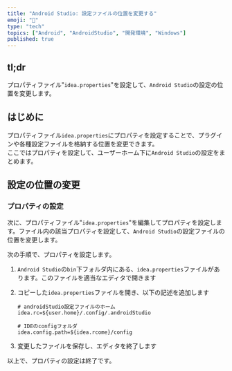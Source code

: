 ```yaml
---
title: "Android Studio: 設定ファイルの位置を変更する"
emoji: "📱"
type: "tech" 
topics: ["Android", "AndroidStudio", "開発環境", "Windows"]
published: true
---
```


## tl;dr

プロパティファイル"`idea.properties`"を設定して、`Android Studio`の設定の位置を変更します。

## はじめに

プロパティファイル`idea.properties`にプロパティを設定することで、プラグインや各種設定ファイルを格納する位置を変更できます。  
ここではプロパティを設定して、ユーザーホーム下に`Android Studio`の設定をまとめます。

## 設定の位置の変更

### プロパティの設定

次に、プロパティファイル"`idea.properties`"を編集してプロパティを設定します。ファイル内の該当プロパティを設定して、`Android Studio`の設定ファイルの位置を変更します。

次の手順で、プロパティを設定します。

1. `Android Studio`の`bin`下フォルダ内にある、`idea.properties`ファイルがあります。このファイルを適当なエディタで開きます
  
2. コピーした`idea.properties`ファイルを開き、以下の記述を追加します

   ```  idea.properties
   # androidStudio設定ファイルのホーム
   idea.rc=${user.home}/.config/.androidStudio
   
   # IDEのconfigフォルダ
   idea.config.path=${idea.rcome}/config
   
   ```
  
3. 変更したファイルを保存し、エディタを終了します

以上で、プロパティの設定は終了です。
